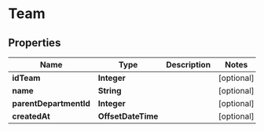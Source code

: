 

# Team


## Properties

| Name | Type | Description | Notes |
|------------ | ------------- | ------------- | -------------|
|**idTeam** | **Integer** |  |  [optional] |
|**name** | **String** |  |  [optional] |
|**parentDepartmentId** | **Integer** |  |  [optional] |
|**createdAt** | **OffsetDateTime** |  |  [optional] |



